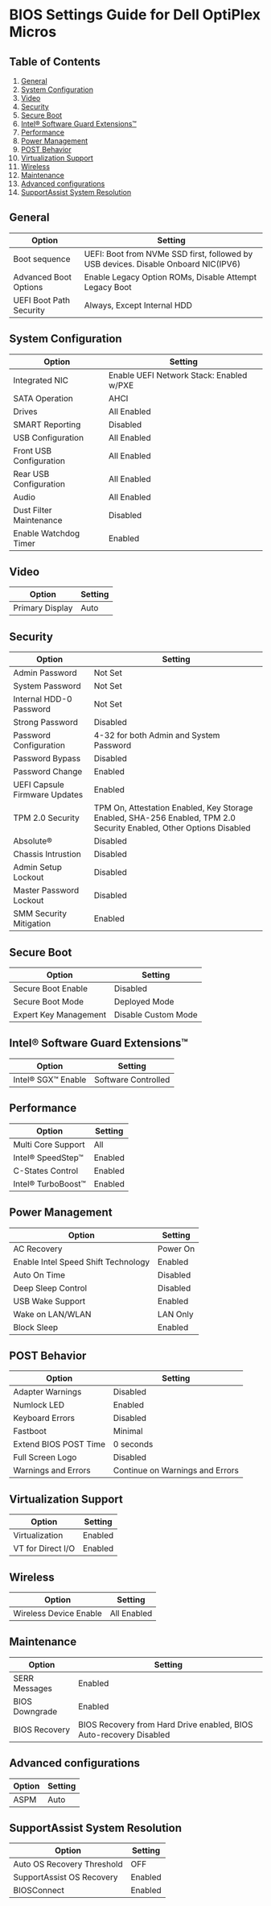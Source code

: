 # BIOS Settings Guide for Dell OptiPlex Micros

## Table of Contents
1. [General](#General)
2. [System Configuration](#System-Configuration)
3. [Video](#Video)
4. [Security](#Security)
5. [Secure Boot](#Secure-Boot)
6. [Intel&reg; Software Guard Extensions&trade;](#Intel&reg;-Software-Guard-Extensions&trade;)
7. [Performance](#Performance)
8. [Power Management](#Power-Management)
9. [POST Behavior](#POST-Behavior)
10. [Virtualization Support](#Virtualization-Support)
11. [Wireless](#Wireless)
12. [Maintenance](#Maintenance)
13. [Advanced configurations](#Advanced-configurations)
14. [SupportAssist System Resolution](#SupportAssist-System-Resolution)


## General
| Option                  | Setting                                                                            |
|-------------------------|------------------------------------------------------------------------------------|
| Boot sequence           | UEFI: Boot from NVMe SSD first, followed by USB devices. Disable Onboard NIC(IPV6) |
| Advanced Boot Options   | Enable Legacy Option ROMs, Disable Attempt Legacy Boot                             |
| UEFI Boot Path Security | Always, Except Internal HDD                                                        |

## System Configuration
| Option                  | Setting                                  |
|-------------------------|------------------------------------------|
| Integrated NIC          | Enable UEFI Network Stack: Enabled w/PXE |
| SATA Operation          | AHCI                                     |
| Drives                  | All Enabled                              |
| SMART Reporting         | Disabled                                 |
| USB Configuration       | All Enabled                              |
| Front USB Configuration | All Enabled                              |
| Rear USB Configuration  | All Enabled                              |
| Audio                   | All Enabled                              |
| Dust Filter Maintenance | Disabled                                 |
| Enable Watchdog Timer   | Enabled                                  |

## Video
| Option          | Setting |
|-----------------|---------|
| Primary Display | Auto    |

## Security
| Option                        | Setting                                                                                                             |
|-------------------------------|---------------------------------------------------------------------------------------------------------------------|
| Admin Password                | Not Set                                                                                                             |
| System Password               | Not Set                                                                                                             |
| Internal HDD-0 Password       | Not Set                                                                                                             |
| Strong Password               | Disabled                                                                                                            |
| Password Configuration        | 4-32 for both Admin and System Password                                                                             |
| Password Bypass               | Disabled                                                                                                            |
| Password Change               | Enabled                                                                                                             |
| UEFI Capsule Firmware Updates | Enabled                                                                                                             |
| TPM 2.0 Security              | TPM On, Attestation Enabled, Key Storage Enabled, SHA-256 Enabled, TPM 2.0 Security Enabled, Other Options Disabled |
| Absolute&reg;                 | Disabled                                                                                                            |
| Chassis Intrustion            | Disabled                                                                                                            |
| Admin Setup Lockout           | Disabled                                                                                                            |
| Master Password Lockout       | Disabled                                                                                                            |
| SMM Security Mitigation       | Enabled                                                                                                             |

## Secure Boot
| Option                | Setting             |
|-----------------------|---------------------|
| Secure Boot Enable    | Disabled            |
| Secure Boot Mode      | Deployed Mode       |
| Expert Key Management | Disable Custom Mode |

## Intel&reg; Software Guard Extensions&trade;

| Option                       | Setting             |
|------------------------------|---------------------|
| Intel&reg; SGX&trade; Enable | Software Controlled |

## Performance
| Option                | Setting             |
|-----------------------|---------------------|
| Multi Core Support    | All            |
| Intel&reg; SpeedStep&trade;    | Enabled            |
| C-States Control    | Enabled            |
| Intel&reg; TurboBoost&trade;   | Enabled            |

## Power Management
| Option                              | Setting  |
|-------------------------------------|----------|
| AC Recovery                         | Power On |
| Enable Intel Speed Shift Technology | Enabled  |
| Auto On Time                        | Disabled |
| Deep Sleep Control                  | Disabled |
| USB Wake Support                    | Enabled  |
| Wake on LAN/WLAN                    | LAN Only |
| Block Sleep                         | Enabled  |

## POST Behavior
| Option                | Setting                         |
|-----------------------|---------------------------------|
| Adapter Warnings      | Disabled                        |
| Numlock LED           | Enabled                         |
| Keyboard Errors       | Disabled                        |
| Fastboot              | Minimal                         |
| Extend BIOS POST Time | 0 seconds                       |
| Full Screen Logo      | Disabled                        |
| Warnings and Errors   | Continue on Warnings and Errors |

## Virtualization Support
| Option            | Setting |
|-------------------|---------|
| Virtualization    | Enabled |
| VT for Direct I/O | Enabled |

## Wireless
| Option                 | Setting    |
|------------------------|------------|
| Wireless Device Enable | All Enabled |

## Maintenance
| Option         | Setting                                                            |
|----------------|--------------------------------------------------------------------|
| SERR Messages  | Enabled                                                            |
| BIOS Downgrade | Enabled                                                            |
| BIOS Recovery  | BIOS Recovery from Hard Drive enabled, BIOS Auto-recovery Disabled |

## Advanced configurations
| Option | Setting |
|--------|---------|
| ASPM   | Auto    |

## SupportAssist System Resolution
| Option                     | Setting |
|----------------------------|---------|
| Auto OS Recovery Threshold | OFF     |
| SupportAssist OS Recovery  | Enabled |
| BIOSConnect                | Enabled |
